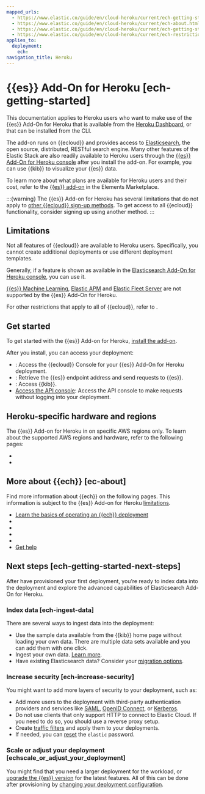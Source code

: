```yaml
---
mapped_urls:
  - https://www.elastic.co/guide/en/cloud-heroku/current/ech-getting-started.html
  - https://www.elastic.co/guide/en/cloud-heroku/current/ech-about.html
  - https://www.elastic.co/guide/en/cloud-heroku/current/ech-getting-started-next-steps.html
  - https://www.elastic.co/guide/en/cloud-heroku/current/ech-restrictions.html
applies_to:
  deployment:
    ech:
navigation_title: Heroku
---
```


# {{es}} Add-On for Heroku [ech-getting-started]

This documentation applies to Heroku users who want to make use of the {{es}} Add-On for Heroku that is available from the [Heroku Dashboard](https://dashboard.heroku.com/), or that can be installed from the CLI.

The add-on runs on {{ecloud}} and provides access to [Elasticsearch](https://www.elastic.co/products/elasticsearch), the open source, distributed, RESTful search engine. Many other features of the Elastic Stack are also readily available to Heroku users through the [{{es}} Add-On for Heroku console](https://cloud.elastic.co?page=docs&placement=docs-body) after you install the add-on. For example, you can use {{kib}} to visualize your {{es}} data.

To learn more about what plans are available for Heroku users and their cost, refer to the [{{es}} add-on](https://elements.heroku.com/addons/foundelasticsearch) in the Elements Marketplace.

:::{warning}
The {{es}} Add-on for Heroku has several limitations that do not apply to [other {{ecloud}} sign-up methods](/deploy-manage/deploy/elastic-cloud/create-an-organization.md). To get access to all {{ecloud}} functionality, consider signing up using another method.
:::

## Limitations

Not all features of {{ecloud}} are available to Heroku users. Specifically, you cannot create additional deployments or use different deployment templates.

Generally, if a feature is shown as available in the [Elasticsearch Add-On for Heroku console](https://cloud.elastic.co?page=docs&placement=docs-body), you can use it.

[{{es}} Machine Learning](https://www.elastic.co/guide/en/machine-learning/current/index.html), [Elastic APM](/solutions/observability/apps/application-performance-monitoring-apm.md) and [Elastic Fleet Server](https://www.elastic.co/guide/en/fleet/current/fleet-overview.html) are not supported by the {{es}} Add-On for Heroku.

For other restrictions that apply to all of {{ecloud}}, refer to [](/deploy-manage/deploy/elastic-cloud/restrictions-known-problems.md).

## Get started

To get started with the {{es}} Add-on for Heroku, [install the add-on](/deploy-manage/deploy/elastic-cloud/heroku-getting-started-installing.md).

After you install, you can access your deployment: 

* [](/deploy-manage/deploy/elastic-cloud/heroku-getting-started-accessing.md): Access the {{ecloud}} Console for your {{es}} Add-On for Heroku deployment.
* [](/deploy-manage/deploy/elastic-cloud/heroku-working-with-elasticsearch.md): Retrieve  the {{es}} endpoint address and send requests to {{es}}.
* [](/deploy-manage/deploy/elastic-cloud/access-kibana.md): Access {{kib}}.
* [Access the API console](cloud://reference/cloud-hosted/ec-api-console.md): Access the API console to make requests without logging into your deployment.

## Heroku-specific hardware and regions

The {{es}} Add-on for Heroku in on specific AWS regions only. To learn about the supported AWS regions and hardware, refer to the following pages:

* [](/deploy-manage/deploy/elastic-cloud/heroku-reference-hardware.md)
* [](/deploy-manage/deploy/elastic-cloud/heroku-reference-regions.md)

## More about {{ech}} [ec-about]

Find more information about {{ech}} on the following pages. This information is subject to the {{es}} Add-on for Heroku [limitations](/deploy-manage/deploy/elastic-cloud/heroku.md).

* [Learn the basics of operating an {{ech}} deployment](/deploy-manage/deploy/elastic-cloud/cloud-hosted.md)
* [](/deploy-manage/deploy/elastic-cloud/manage-deployments.md)
* [](/deploy-manage/license.md)
* [](/deploy-manage/deploy/elastic-cloud/available-stack-versions.md)
* [](/deploy-manage/cloud-organization/service-status.md)
* [Get help](/troubleshoot/index.md)

## Next steps [ech-getting-started-next-steps]

After have provisioned your first deployment, you’re ready to index data into the deployment and explore the advanced capabilities of Elasticsearch Add-On for Heroku.

### Index data [ech-ingest-data] 

There are several ways to ingest data into the deployment:

* Use the sample data available from the {{kib}} home page without loading your own data. There are multiple data sets available and you can add them with one click.
* Ingest your own data. [Learn more](/manage-data/ingest.md).
* Have existing Elasticsearch data? Consider your [migration options](../../../manage-data/migrate.md).


### Increase security [ech-increase-security] 

You might want to add more layers of security to your deployment, such as:

* Add more users to the deployment with third-party authentication providers and services like [SAML](../../users-roles/cluster-or-deployment-auth/saml.md), [OpenID Connect](../../users-roles/cluster-or-deployment-auth/openid-connect.md), or [Kerberos](../../users-roles/cluster-or-deployment-auth/kerberos.md).
* Do not use clients that only support HTTP to connect to Elastic Cloud. If you need to do so, you should use a reverse proxy setup.
* Create [traffic filters](../../security/traffic-filtering.md) and apply them to your deployments.
* If needed, you can [reset](../../users-roles/cluster-or-deployment-auth/built-in-users.md) the `elastic` password.

### Scale or adjust your deployment [echscale_or_adjust_your_deployment] 

You might find that you need a larger deployment for the workload, or [upgrade the {{es}} version](/deploy-manage/upgrade/deployment-or-cluster/upgrade-on-ech.md) for the latest features. All of this can be done after provisioning by [changing your deployment configuration](/deploy-manage/deploy/elastic-cloud/manage-deployments.md).